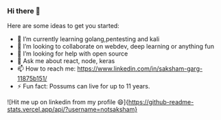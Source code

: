 ### Hi there 👋

Here are some ideas to get you started:

- 🌱 I’m currently learning golang,pentesting and kali
- 👯 I’m looking to collaborate on webdev, deep learning or anything fun
- 🤔 I’m looking for help with open source 
- 💬 Ask me about react, node, keras
- 📫 How to reach me: https://www.linkedin.com/in/saksham-garg-11875b151/
- ⚡ Fun fact: Possums can live for up to 11 years.


![Hit me up on linkedin from my profile :smile:]{https://github-readme-stats.vercel.app/api/?username=notsaksham}

